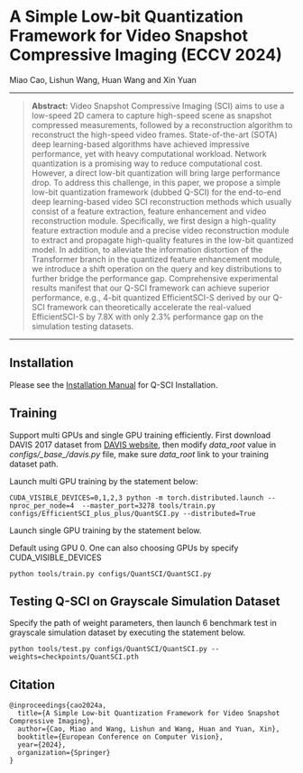 # A Simple Low-bit Quantization Framework for Video Snapshot Compressive Imaging (ECCV 2024)
Miao Cao, Lishun Wang, Huan Wang and Xin Yuan

<hr />

> **Abstract:** Video Snapshot Compressive Imaging (SCI) aims to use a low-speed 2D camera to capture high-speed scene as snapshot compressed measurements, followed by a reconstruction algorithm to reconstruct the high-speed video frames. State-of-the-art (SOTA) deep learning-based algorithms have achieved impressive performance, yet with heavy computational workload. Network quantization is a promising way to reduce computational cost. However, a direct low-bit quantization will bring large performance drop. To address this challenge, in this paper, we propose a simple low-bit quantization framework (dubbed Q-SCI) for the end-to-end deep learning-based video SCI reconstruction methods which usually consist of a feature extraction, feature enhancement and video reconstruction module. Specifically, we first design a high-quality feature extraction module and a precise video reconstruction module to extract and propagate high-quality features in the low-bit quantized model. In addition, to alleviate the information distortion of the Transformer branch in the quantized feature enhancement module, we introduce a shift operation on the query and key distributions to further bridge the performance gap. Comprehensive experimental results manifest that our Q-SCI framework can achieve superior performance, e.g., 4-bit quantized EfficientSCI-S derived by our Q-SCI framework can theoretically accelerate the real-valued EfficientSCI-S by 7.8X with only 2.3% performance gap on the simulation testing datasets.
<hr />

## Installation
Please see the [Installation Manual](docs/install.md) for Q-SCI Installation. 

## Training 
Support multi GPUs and single GPU training efficiently. First download DAVIS 2017 dataset from [DAVIS website](https://davischallenge.org/), then modify *data_root* value in *configs/\_base_/davis.py* file, make sure *data_root* link to your training dataset path.

Launch multi GPU training by the statement below:

```
CUDA_VISIBLE_DEVICES=0,1,2,3 python -m torch.distributed.launch --nproc_per_node=4  --master_port=3278 tools/train.py configs/EfficientSCI_plus_plus/QuantSCI.py --distributed=True
```

Launch single GPU training by the statement below.

Default using GPU 0. One can also choosing GPUs by specify CUDA_VISIBLE_DEVICES

```
python tools/train.py configs/QuantSCI/QuantSCI.py
```

## Testing Q-SCI on Grayscale Simulation Dataset 
Specify the path of weight parameters, then launch 6 benchmark test in grayscale simulation dataset by executing the statement below.

```
python tools/test.py configs/QuantSCI/QuantSCI.py --weights=checkpoints/QuantSCI.pth
```

## Citation

```
@inproceedings{cao2024a,
  title={A Simple Low-bit Quantization Framework for Video Snapshot Compressive Imaging},
  author={Cao, Miao and Wang, Lishun and Wang, Huan and Yuan, Xin},
  booktitle={European Conference on Computer Vision},
  year={2024},
  organization={Springer}
}
```


